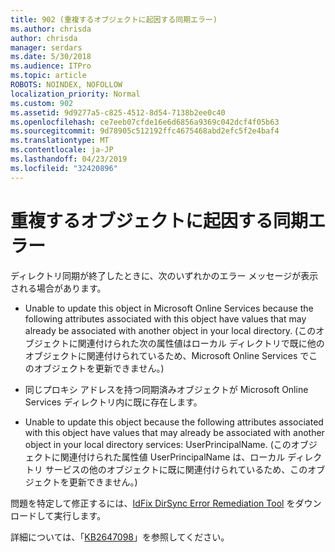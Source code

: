 ```yaml
---
title: 902 (重複するオブジェクトに起因する同期エラー)
ms.author: chrisda
author: chrisda
manager: serdars
ms.date: 5/30/2018
ms.audience: ITPro
ms.topic: article
ROBOTS: NOINDEX, NOFOLLOW
localization_priority: Normal
ms.custom: 902
ms.assetid: 9d9277a5-c825-4512-8d54-7138b2ee0c40
ms.openlocfilehash: ce7eeb07cfde16e6d6856a9369c042dcf4f05b63
ms.sourcegitcommit: 9d78905c512192ffc4675468abd2efc5f2e4baf4
ms.translationtype: MT
ms.contentlocale: ja-JP
ms.lasthandoff: 04/23/2019
ms.locfileid: "32420896"
---
```

# <a name="sync-errors-due-to-duplicate-objects"></a>重複するオブジェクトに起因する同期エラー

ディレクトリ同期が終了したときに、次のいずれかのエラー メッセージが表示される場合があります。

- Unable to update this object in Microsoft Online Services because the following attributes associated with this object have values that may already be associated with another object in your local directory. (このオブジェクトに関連付けられた次の属性値はローカル ディレクトリで既に他のオブジェクトに関連付けられているため、Microsoft Online Services でこのオブジェクトを更新できません。)

- 同じプロキシ アドレスを持つ同期済みオブジェクトが Microsoft Online Services ディレクトリ内に既に存在します。

- Unable to update this object because the following attributes associated with this object have values that may already be associated with another object in your local directory services: UserPrincipalName. (このオブジェクトに関連付けられた属性値 UserPrincipalName は、ローカル ディレクトリ サービスの他のオブジェクトに既に関連付けられているため、このオブジェクトを更新できません。)

問題を特定して修正するには、[IdFix DirSync Error Remediation Tool](https://www.microsoft.com/download/details.aspx?id=36832) をダウンロードして実行します。

詳細については、「[KB2647098](https://support.microsoft.com/help/2647098/duplicate-or-invalid-attributes-prevent-directory-synchronization-in-o)」を参照してください。
